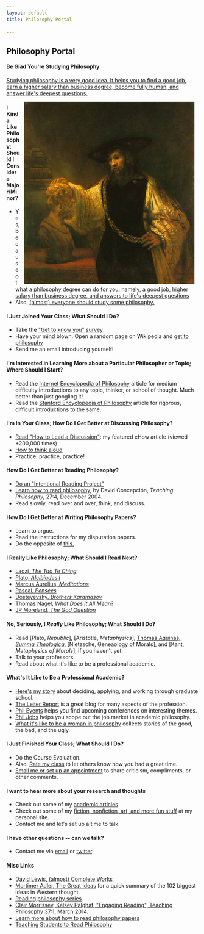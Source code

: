 ```yaml
---
layout: default
title: Philosophy Portal

--- 
```


## Philosophy Portal ##

#### Be Glad You're Studying Philosophy
[Studying philosophy is a very good idea. It helps you to find a good job, earn a higher salary than business degree, become fully human, and answer life's deepest questions.](/philosophy-major) 

<img src="/img/aristotle50.bmp" alt="Rembrandt bust of homer" align="right" hspace="10" height="50%">

#### I Kinda Like Philosophy; Should I Consider a Major/Minor? ####
* Yes, because of [what a philosophy degree can do for you: namely, a good job, higher salary than business degree, and answers to life's deepest questions](/philosophy-major)
* Also, [(almost) everyone should study some philosophy.](http://www.whystudyphilosophy.com)

#### I Just Joined Your Class; What Should I Do? ####
* Take the ["Get to know you" survey](https://docs.google.com/forms/d/17A6-27pW2lrI4S6rEpV8GIh_OycvQHCc01fkyuoxPYw/viewform?usp=send_form)
* Have your mind blown: Open a random page on Wikipedia and [get to philosophy](https://en.wikipedia.org/wiki/Wikipedia:Getting_to_Philosophy)
* Send me an email introducing yourself!

#### I'm Interested in Learning More about a Particular Philosopher or Topic; Where Should I Start? ####
* Read the [Internet Encyclopedia of Philosophy](http://www.iep.utm.edu/) article for medium difficulty introductions to any topic, thinker, or school of thought. Much better than just googling it!
* Read the [Stanford Encyclopedia of Philosophy](http://plato.stanford.edu/) article for rigorous, difficult introductions to the same. 

#### I'm In Your Class; How Do I Get Better at Discussing Philosophy? ####
* [Read "How to Lead a Discussion"](http://www.wikihow.com/Lead-a-Discussion): my featured eHow article (viewed +200,000 times)
* [How to think aloud](http://www.elon.edu/docs/e-web/academics/teaching/tlconference/Making%20Thinking%20Manifest%20Through%20Think%20Alouds.pdf)
* Practice, practice, practice!   

#### How Do I Get Better at Reading Philosophy? 
* [Do an "Intentional Reading Project"](http://www.readingintentionally.com/p/building-your-list.html)
* [Learn how to read philosophy](http://writing.dawsoncollege.qc.ca/wp-content/uploads/2011/09/Reading-Philosophy-Concepcion-2004.pdf), by David Concepción, *Teaching Philosophy*, 27:4, December 2004.
* Read slowly, read over and over, think, and discuss.

#### How Do I Get Better at Writing Philosophy Papers? ####
* Learn to argue.
* Read the instructions for my disputation papers. 
* Do the opposite of [this.](http://www.rinkworks.com/persuasive/)


#### I Really Like Philosophy; What Should I Read Next?  ####
* [Laozi, *The Tao Te Ching*](http://www.sacred-texts.com/tao/taote.htm)
* [Plato, *Alcibiades I*](http://www.perseus.tufts.edu/hopper/text?doc=Perseus:text:1999.01.0168)
* [Marcus Aurelius, *Meditations*](http://classics.mit.edu/Antoninus/meditations.1.one.html)
* [Pascal, *Pensees*](http://www.ccel.org/ccel/pascal/pensees.ii.html)
* [Dosteyevsky, *Brothers Karamasov*](http://www.gutenberg.org/files/28054/28054-h/28054-h.html)
* [Thomas Nagel, *What Does it All Mean*?](http://sjmse-library.sch.ng/E-Books%20Phil/WHAT%20DOES%20IT%20ALL%20MEAN_.pdf)
* [JP Moreland, *The God Question*](https://books.google.com/books?id=o7dGOrvdojUC&pg=PA4&lpg=PA4&dq=the+god+question+moreland&source=bl&ots=wraAQEf13U&sig=U3Ci1yLS92sc7YoM1gCWIgNVKTA&hl=en&sa=X&ved=0ahUKEwj-k_X1jP_JAhVGy2MKHU6bBiMQ6AEISzAG#v=onepage&q=the%20god%20question%20moreland&f=false)


#### No, Seriously, I *Really* Like Philosophy; What Should I Do? ####
* Read [Plato, *Republic*], [Aristotle, *Metaphysics*], [Thomas Aquinas, *Summa Theologica*](http://www.newadvent.org/summa/), [Nietzsche, Geneaology of Morals], and [Kant, *Metaphysics of Morals*], if you haven't yet.
* Talk to your professors. 
* Read about what it's like to be a professional academic. 

#### What's It Like to Be a Professional Academic? ####
* [Here's my story](/phd-how-to) about deciding, applying, and working through graduate school.
* [The Leiter Report](http://www.leiterreport.com) is a great blog for many aspects of the profession.
* [Phil Events](http://philevents.org/) helps you find upcoming conferences on interesting themes.
* [Phil Jobs](http://philjobs.org/) helps you scope out the job market in academic philosophy.
* [What it's like to be a woman in philosophy](https://beingawomaninphilosophy.wordpress.com/) collects stories of the good, the bad, and the ugly. 



#### I Just Finished Your Class; What Should I Do? ####
- Do the Course Evaluation.
- Also, [Rate my class](http://www.ratemyprofessors.com/ShowRatingsjsp?tid=1822771) to let others know how you had a great time.
- [Email me or set up an appointment](emailto:keith.buhler@uky.edu) to share criticism, compliments, or other comments.

#### I want to hear more about your research and thoughts
- Check out some of my [academic articles](https://uky.academia.edu/KeithBuhler)
- Check out some of my [fiction, nonfiction, art, and more fun stuff](/fun) at my personal site.
- Contact me and let's set up a time to talk.

#### I have other questions -- can we talk? ####
- Contact me via [email](keith.buhler@uky.edu) or [twitter](https://twitter.com/Keith_Buhler). 

#### Misc Links
* [David Lewis, (almost) Complete Works](http://www.andrewmbailey.com/dkl/)
* [Mortimer Adler, The Great Ideas](http://www.thegreatideas.org/greatideas1.html) for a quick summary of the 102 biggest ideas in Western thought. 
* [Reading philosophy series](http://www.wiley.com/WileyCDA/Section/id-404050.html)
* [Clair Morrissey, Kelsey Palghat, "Engaging Reading", Teaching Philosophy 37:1, March 2014.](http://works.bepress.com/clair_morrissey/4/)
* [Learn more about how to read philosophy papers](https://sites.google.com/a/wellesley.edu/pinkguidetophilosophy/how-to-read)
* [Teaching Students to Read Philosophy](http://www.pdcnet.org/collection/show?id=teachphil_2004_0027_0004_0351_0368&file_type=pdf)

